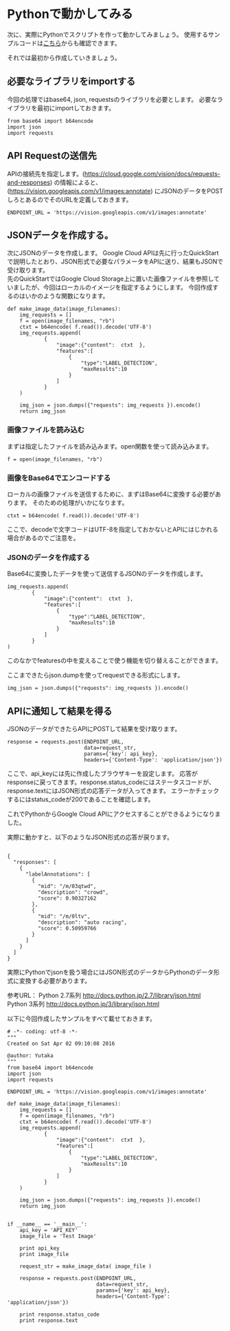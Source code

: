 # Pythonで動かしてみる
次に、実際にPythonでスクリプトを作って動かしてみましょう。
使用するサンプルコードは[こちら](/sample/sample1.py)からも確認できます。

それでは最初から作成していきましょう。

## 必要なライブラリをimportする
今回の処理ではbase64, json, requestsのライブラリを必要とします。
必要なライブラリを最初にimportしておきます。

```
from base64 import b64encode
import json
import requests
```

## API Requestの送信先
APIの接続先を指定します。(https://cloud.google.com/vision/docs/requests-and-responses)
の情報によると、(https://vision.googleapis.com/v1/images:annotate)
にJSONのデータをPOSTしろとあるのでそのURLを定義しておきます。

```
ENDPOINT_URL = 'https://vision.googleapis.com/v1/images:annotate'
```

## JSONデータを作成する。
次にJSONのデータを作成します。
Google Cloud APIは先に行ったQuickStartで説明したとおり、JSON形式で必要なパラメータをAPIに送り、結果もJSONで受け取ります。  
先のQuickStartではGoogle Cloud Storage上に置いた画像ファイルを参照していましたが、今回はローカルのイメージを指定するようにします。
今回作成するのはいかのような関数になります。
```
def make_image_data(image_filenames):
    img_requests = []
    f = open(image_filenames, "rb")
    ctxt = b64encode( f.read()).decode('UTF-8')
    img_requests.append(
            {
                "image":{"content":  ctxt  },
                "features":[
                    {
                        "type":"LABEL_DETECTION",
                        "maxResults":10
                    }
                ]
            }
    )

    img_json = json.dumps({"requests": img_requests }).encode()
    return img_json
```

### 画像ファイルを読み込む
まずは指定したファイルを読み込みます。open関数を使って読み込みます。
```
f = open(image_filenames, "rb")
```


### 画像をBase64でエンコードする

ローカルの画像ファイルを送信するために、まずはBase64に変換する必要があります。
そのための処理がいかになります。
```
ctxt = b64encode( f.read()).decode('UTF-8')
```
ここで、decodeで文字コードはUTF-8を指定しておかないとAPIにはじかれる場合があるのでご注意を。

### JSONのデータを作成する
Base64に変換したデータを使って送信するJSONのデータを作成します。

```
img_requests.append(
        {
            "image":{"content":  ctxt  },
            "features":[
                {
                    "type":"LABEL_DETECTION",
                    "maxResults":10
                }
            ]
        }
)

```
このなかでfeaturesの中を変えることで使う機能を切り替えることができます。

ここまできたらjson.dumpを使ってrequestできる形式にします。
```
img_json = json.dumps({"requests": img_requests }).encode()
```

## APIに通知して結果を得る
JSONのデータができたらAPIにPOSTして結果を受け取ります。
```
response = requests.post(ENDPOINT_URL,
                         data=request_str,
                         params={'key': api_key},
                         headers={'Content-Type': 'application/json'})
```
ここで、api_keyには先に作成したブラウザキーを設定します。
応答がresponseに戻ってきます。response.status_codeにはステータスコードが、response.textにはJSON形式の応答データが入ってきます。
エラーかチェックするにはstatus_codeが200であることを確認します。

これでPythonからGoogle Cloud APIにアクセスすることができるようになりました。

実際に動かすと、以下のようなJSON形式の応答が戻ります。

```

{
  "responses": [
    {
      "labelAnnotations": [
        {
          "mid": "/m/03qtwd",
          "description": "crowd",
          "score": 0.90327162
        },
        {
          "mid": "/m/0ltv",
          "description": "auto racing",
          "score": 0.50959766
        }
      ]
    }
  ]
}

```

実際にPythonでjsonを扱う場合にはJSON形式のデータからPythonのデータ形式に変換する必要があります。


参考URL：
Python 2.7系列 http://docs.python.jp/2.7/library/json.html  
Python 3系列 http://docs.python.jp/3/library/json.html  



以下に今回作成したサンプルをすべて載せておきます。

```
# -*- coding: utf-8 -*-
"""
Created on Sat Apr 02 09:10:08 2016

@author: Yutaka
"""
from base64 import b64encode
import json
import requests

ENDPOINT_URL = 'https://vision.googleapis.com/v1/images:annotate'

def make_image_data(image_filenames):
    img_requests = []
    f = open(image_filenames, "rb")
    ctxt = b64encode( f.read()).decode('UTF-8')
    img_requests.append(
            {
                "image":{"content":  ctxt  },
                "features":[
                    {
                        "type":"LABEL_DETECTION",
                        "maxResults":10
                    }
                ]
            }
    )

    img_json = json.dumps({"requests": img_requests }).encode()
    return img_json


if __name__ == '__main__':
    api_key = 'API_KEY'
    image_file = 'Test Image'

    print api_key
    print image_file

    request_str = make_image_data( image_file )

    response = requests.post(ENDPOINT_URL,
                             data=request_str,
                             params={'key': api_key},
                             headers={'Content-Type': 'application/json'})

    print response.status_code
    print response.text


```
